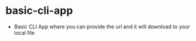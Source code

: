 # basic-cli-app
- Basic  CLI App where you can provide the url and it will download to your local file

